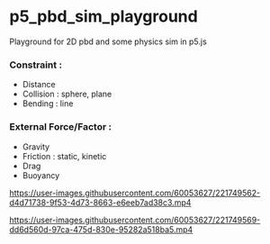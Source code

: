 # p5_pbd_sim_playground
Playground for 2D pbd and some physics sim in p5.js


### Constraint :
- Distance
- Collision : sphere, plane
- Bending : line

### External Force/Factor :
- Gravity
- Friction : static, kinetic
- Drag
- Buoyancy

https://user-images.githubusercontent.com/60053627/221749562-d4d71738-9f53-4d73-8663-e6eeb7ad38c3.mp4



https://user-images.githubusercontent.com/60053627/221749569-dd6d560d-97ca-475d-830e-95282a518ba5.mp4

